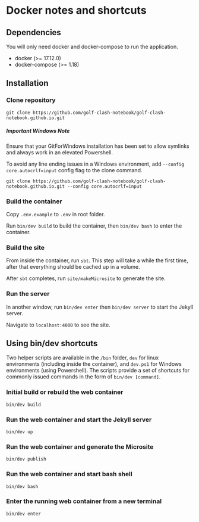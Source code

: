 # Docker notes and shortcuts

## Dependencies

You will only need docker and docker-compose to run the application.

* docker (>= 17.12.0)
* docker-compose (>= 1.18)

## Installation

### Clone repository

```
git clone https://github.com/golf-clash-notebook/golf-clash-notebook.github.io.git
```

##### Important Windows Note

Ensure that your GitForWindows installation has been set to allow symlinks and always work in an elevated Powershell.

To avoid any line ending issues in a Windows environment, add `--config core.autocrlf=input` config flag to the clone command.

```
git clone https://github.com/golf-clash-notebook/golf-clash-notebook.github.io.git --config core.autocrlf=input
```

### Build the container

Copy `.env.example` to `.env` in root folder.

Run `bin/dev build` to build the container, then `bin/dev bash` to enter the container.

### Build the site

From inside the container, run `sbt`. This step will take a while the first time, after that everything should be cached up in a volume.

After `sbt` completes, run `site/makeMicrosite` to generate the site.

### Run the server

In another window, run `bin/dev enter` then `bin/dev server` to start the Jekyll server.

Navigate to `localhost:4000` to see the site.

## Using bin/dev shortcuts

Two helper scripts are available in the `/bin` folder, `dev` for linux environments (including inside the container), and `dev.ps1` for Windows environments (using Powershell). The scripts provide a set of shortcuts for commonly issued commands in the form of `bin/dev [command]`.

### Initial build or rebuild the web container

```
bin/dev build
```

### Run the web container and start the Jekyll server

```
bin/dev up
```

### Run the web container and generate the Microsite

```
bin/dev publish
```

### Run the web container and start bash shell

```
bin/dev bash
```

### Enter the running web container from a new terminal

```
bin/dev enter
```
